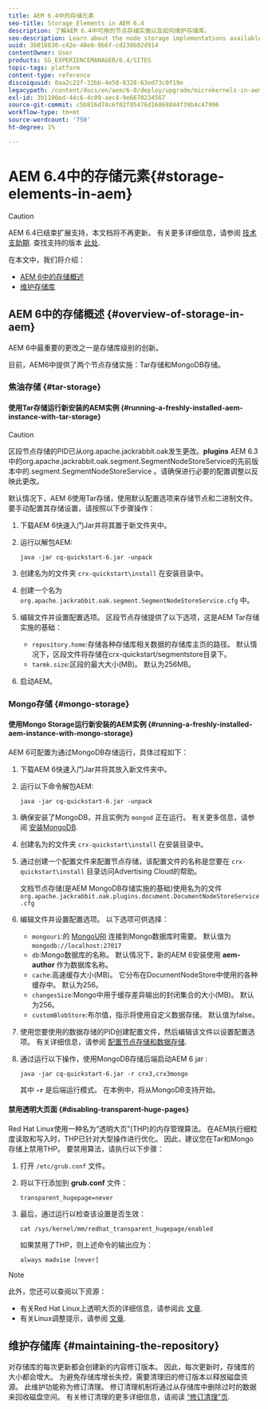 ```yaml
---
title: AEM 6.4中的存储元素
seo-title: Storage Elements in AEM 6.4
description: 了解AEM 6.4中可用的节点存储实施以及如何维护存储库。
seo-description: Learn about the node storage implementations available in AEM 6.4 and how to maintain the repository.
uuid: 3b018830-c42e-48e0-9b6f-cd230b02d914
contentOwner: User
products: SG_EXPERIENCEMANAGER/6.4/SITES
topic-tags: platform
content-type: reference
discoiquuid: 0aa2c22f-32bb-4e50-8328-63ed73c0f19e
legacypath: /content/docs/en/aem/6-0/deploy/upgrade/microkernels-in-aem-6-0
exl-id: 3b1100ed-44c6-4c09-aec4-9e6670234567
source-git-commit: c5b816d74c6f02f85476d16868844f39b4c47996
workflow-type: tm+mt
source-wordcount: '750'
ht-degree: 1%

---
```


# AEM 6.4中的存储元素{#storage-elements-in-aem}

>[!CAUTION]
>
>AEM 6.4已结束扩展支持，本文档将不再更新。 有关更多详细信息，请参阅 [技术支助期](https://helpx.adobe.com/cn/support/programs/eol-matrix.html). 查找支持的版本 [此处](https://experienceleague.adobe.com/docs/).

在本文中，我们将介绍：

* [AEM 6中的存储概述](/help/sites-deploying/storage-elements-in-aem-6.md#overview-of-storage-in-aem)
* [维护存储库](/help/sites-deploying/storage-elements-in-aem-6.md#maintaining-the-repository)

## AEM 6中的存储概述 {#overview-of-storage-in-aem}

AEM 6中最重要的更改之一是存储库级别的创新。

目前，AEM6中提供了两个节点存储实施：Tar存储和MongoDB存储。

### 焦油存储 {#tar-storage}

#### 使用Tar存储运行新安装的AEM实例 {#running-a-freshly-installed-aem-instance-with-tar-storage}

>[!CAUTION]
>
>区段节点存储的PID已从org.apache.jackrabbit.oak发生更改。**plugins** AEM 6.3中的org.apache.jackrabbit.oak.segment.SegmentNodeStoreService的先前版本中的.segment.SegmentNodeStoreService 。请确保进行必要的配置调整以反映此更改。

默认情况下，AEM 6使用Tar存储，使用默认配置选项来存储节点和二进制文件。 要手动配置其存储设置，请按照以下步骤操作：

1. 下载AEM 6快速入门Jar并将其置于新文件夹中。
1. 运行以解包AEM:

   `java -jar cq-quickstart-6.jar -unpack`

1. 创建名为的文件夹 `crx-quickstart\install` 在安装目录中。

1. 创建一个名为 `org.apache.jackrabbit.oak.segment.SegmentNodeStoreService.cfg` 中。

1. 编辑文件并设置配置选项。 区段节点存储提供了以下选项，这是AEM Tar存储实施的基础：

   * `repository.home`:存储各种存储库相关数据的存储库主页的路径。 默认情况下，区段文件将存储在crx-quickstart/segmentstore目录下。
   * `tarmk.size`:区段的最大大小(MB)。 默认为256MB。

1. 启动AEM。

### Mongo存储 {#mongo-storage}

#### 使用Mongo Storage运行新安装的AEM实例 {#running-a-freshly-installed-aem-instance-with-mongo-storage}

AEM 6可配置为通过MongoDB存储运行，具体过程如下：

1. 下载AEM 6快速入门Jar并将其放入新文件夹中。
1. 运行以下命令解包AEM:

   `java -jar cq-quickstart-6.jar -unpack`

1. 确保安装了MongoDB，并且实例为 `mongod` 正在运行。 有关更多信息，请参阅 [安装MongoDB](https://docs.mongodb.org/manual/installation/).
1. 创建名为的文件夹 `crx-quickstart\install` 在安装目录中。
1. 通过创建一个配置文件来配置节点存储，该配置文件的名称是您要在 `crx-quickstart\install` 目录访问Advertising Cloud的帮助。

   文档节点存储(是AEM MongoDB存储实施的基础)使用名为的文件 `org.apache.jackrabbit.oak.plugins.document.DocumentNodeStoreService.cfg`

1. 编辑文件并设置配置选项。 以下选项可供选择：

   * `mongouri`:的 [MongoURI](https://docs.mongodb.org/manual/reference/connection-string/) 连接到Mongo数据库时需要。 默认值为 `mongodb://localhost:27017`
   * `db`:Mongo数据库的名称。 默认情况下，新的AEM 6安装使用 **aem-author** 作为数据库名称。
   * `cache`:高速缓存大小(MB)。 它分布在DocumentNodeStore中使用的各种缓存中。 默认为256。
   * `changesSize`:Mongo中用于缓存差异输出的封闭集合的大小(MB)。 默认为256。
   * `customBlobStore`:布尔值，指示将使用自定义数据存储。 默认值为false。

1. 使用您要使用的数据存储的PID创建配置文件，然后编辑该文件以设置配置选项。 有关详细信息，请参阅 [配置节点存储和数据存储](/help/sites-deploying/data-store-config.md).

1. 通过运行以下操作，使用MongoDB存储后端启动AEM 6 jar :

   ```shell
   java -jar cq-quickstart-6.jar -r crx3,crx3mongo
   ```

   其中 **`-r`** 是后端运行模式。 在本例中，将从MongoDB支持开始。

#### 禁用透明大页面 {#disabling-transparent-huge-pages}

Red Hat Linux使用一种名为“透明大页”(THP)的内存管理算法。 在AEM执行细粒度读取和写入时，THP已针对大型操作进行优化。 因此，建议您在Tar和Mongo存储上禁用THP。 要禁用算法，请执行以下步骤：

1. 打开 `/etc/grub.conf` 文件。
1. 将以下行添加到 **grub.conf** 文件：

   ```
   transparent_hugepage=never
   ```

1. 最后，通过运行以检查该设置是否生效：

   ```
   cat /sys/kernel/mm/redhat_transparent_hugepage/enabled
   ```

   如果禁用了THP，则上述命令的输出应为：

   ```
   always madvise [never]
   ```

>[!NOTE]
>
>此外，您还可以查阅以下资源：
>
>* 有关Red Hat Linux上透明大页的详细信息，请参阅此 [文章](https://access.redhat.com/solutions/46111).
>* 有关Linux调整提示，请参阅 [文章](https://helpx.adobe.com/experience-manager/kb/performance-tuning-tips.html).
>


## 维护存储库 {#maintaining-the-repository}

对存储库的每次更新都会创建新的内容修订版本。 因此，每次更新时，存储库的大小都会增大。 为避免存储库增长失控，需要清理旧的修订版本以释放磁盘资源。 此维护功能称为修订清理。 修订清理机制将通过从存储库中删除过时的数据来回收磁盘空间。 有关修订清理的更多详细信息，请阅读 [“修订清理”页](/help/sites-deploying/revision-cleanup.md).
